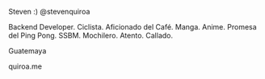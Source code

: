 Steven :)
@stevenquiroa

Backend Developer. Ciclista. Aficionado del Café. Manga. Anime. Promesa del Ping Pong. SSBM. Mochilero. Atento. Callado.

Guatemaya

quiroa.me